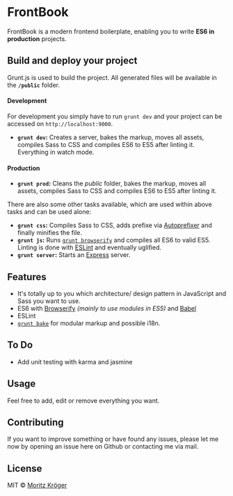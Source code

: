 # FrontBook
FrontBook is a modern frontend boilerplate, enabling you to write **ES6 in production** projects.

## Build and deploy your project
Grunt.js is used to build the project.
All generated files will be available in the **`/public`** folder.

#### Development
For development you simply have to run `grunt dev` and your project can be accessed on `http://localhost:9000`.

- **`grunt dev`:** Creates a server, bakes the markup, moves all assets, compiles Sass to CSS and compiles ES6 to ES5 after linting it. Everything in watch mode.

#### Production

- **`grunt prod`:** Cleans the _public_ folder, bakes the markup, moves all assets, compiles Sass to CSS and compiles ES6 to ES5 after linting it.

There are also some other tasks available, which are used within above tasks and can be used alone:

- **`grunt css`:** Compiles Sass to CSS, adds prefixe via [Autoprefixer](https://github.com/nDmitry/grunt-autoprefixer) and finally minifies the file.
- **`grunt js`:** Runs [`grunt browserify`](https://github.com/jmreidy/grunt-browserify) and compiles all ES6 to valid ES5. Linting is done with [ESLint](https://github.com/sindresorhus/grunt-eslint) and eventually uglified.
- **`grunt server`:** Starts an [Express](http://expressjs.com/) server.

## Features
- It's totally up to you which architecture/ design pattern in JavaScript and Sass you want to use.
- ES6 with [Browserify](http://browserify.org/) _(mainly to use modules in ES5)_ and [Babel](https://babeljs.io/)
- ESLint
- [`grunt bake`](https://github.com/MathiasPaumgarten/grunt-bake) for modular markup and possible i18n.

## To Do
- Add unit testing with karma and jasmine

## Usage
Feel free to add, edit or remove everything you want.

## Contributing
If you want to improve something or have found any issues, please let me now by opening an issue here on Github or contacting me via mail.

## License
MIT © [Moritz Kröger](http://www.morkro.de)
